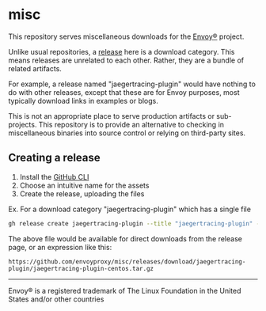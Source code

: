 # misc

This repository serves miscellaneous downloads for the [Envoy®](https://www.envoyproxy.io/) project.

Unlike usual repositories, a [release](https://github.com/envoyproxy/misc/releases) here is a
download category. This means releases are unrelated to each other. Rather, they are a bundle of
related artifacts.

For example, a release named "jaegertracing-plugin" would have nothing to do with other releases,
except that these are for Envoy purposes, most typically download links in examples or blogs.

This is not an appropriate place to serve production artifacts or sub-projects. This repository is
to provide an alternative to checking in miscellaneous binaries into source control or relying on
third-party sites.

## Creating a release

1. Install the [GitHub CLI](https://cli.github.com/)
2. Choose an intuitive name for the assets
3. Create the release, uploading the files

Ex. For a download category "jaegertracing-plugin" which has a single file
```bash
gh release create jaegertracing-plugin --title "jaegertracing-plugin" --notes "jaegertracing-plugin" ./jaegertracing-plugin-centos.tar.gz
```

The above file would be available for direct downloads from the release page, or an expression like this:
```
https://github.com/envoyproxy/misc/releases/download/jaegertracing-plugin/jaegertracing-plugin-centos.tar.gz
```

-----
Envoy® is a registered trademark of The Linux Foundation in the United States and/or other countries
